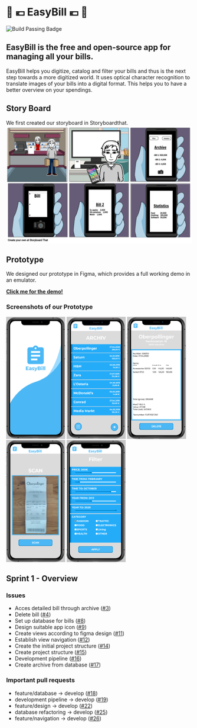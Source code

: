# 	:receipt: :euro:	 __EasyBill__ 	 :euro:	 :receipt:
![Build Passing Badge](https://api.travis-ci.com/mobileappdevhm20/team-project-team_6.svg?branch=develop)

## EasyBill is the free and open-source app for managing all your bills.

EasyBill helps you digitize, catalog and filter your bills and thus is the next step towards a more digitized world. It uses optical character recognition to translate images of your bills into a digital format. This helps you to have a better overview on your spendings.

## Story Board

We first created our storyboard in Storyboardthat.
![](https://github.com/mobileappdevhm20/team-project-team_6/blob/master/digital-bill-highres%20(1).png)

## Prototype

We designed our prototype in Figma, which provides a full working demo in an emulator.

__[Click me for the demo!](https://www.figma.com/file/U0r2xmu9Fyja9gI72Z8CTx/EasyBill)__

### Screenshots of our Prototype
<div class="row">
<img src="https://github.com/mobileappdevhm20/team-project-team_6/blob/develop/res_img/1.PNG" alt="drawing" width="160" height="330"/>
<img src="https://github.com/mobileappdevhm20/team-project-team_6/blob/develop/res_img/2.PNG" alt="drawing" width="160"height="330"/>
<img src="https://github.com/mobileappdevhm20/team-project-team_6/blob/develop/res_img/3.PNG" alt="drawing" width="160"height="330"/>
<img src="https://github.com/mobileappdevhm20/team-project-team_6/blob/develop/res_img/4.PNG" alt="drawing" width="160"height="330"/>
<img src="https://github.com/mobileappdevhm20/team-project-team_6/blob/develop/res_img/5.PNG" alt="drawing" width="160"height="330"/>
</div>

## Sprint 1 - Overview

### Issues 

* Acces detailed bill through archive ([#3][i3]) 
* Delete bill ([#4][i4]) 
* Set up database for bills ([#8][i8]) 
* Design suitable app icon ([#9][i9]) 
* Create views according to figma design ([#11][i11]) 
* Establish view navigation ([#12][i12]) 
* Create the initial project structure ([#14][i14]) 
* Create project structure ([#15][i15]) 
* Development pipeline ([#16][i16]) 
* Create archive from database ([#17][i17]) 

[i8]: https://github.com/mobileappdevhm20/team-project-team_6/issues/8
[i12]: https://github.com/mobileappdevhm20/team-project-team_6/issues/12
[i16]: https://github.com/mobileappdevhm20/team-project-team_6/issues/16
[i14]: https://github.com/mobileappdevhm20/team-project-team_6/issues/14
[i9]: https://github.com/mobileappdevhm20/team-project-team_6/issues/9
[i11]: https://github.com/mobileappdevhm20/team-project-team_6/issues/11
[i15]: https://github.com/mobileappdevhm20/team-project-team_6/issues/15
[i4]: https://github.com/mobileappdevhm20/team-project-team_6/issues/4
[i3]: https://github.com/mobileappdevhm20/team-project-team_6/issues/3
[i17]: https://github.com/mobileappdevhm20/team-project-team_6/issues/17

### Important pull requests

* feature/database -> develop ([#18][p18]) 
* development pipeline -> develop ([#19][p19]) 
* feature/design -> develop ([#22][p22]) 
* database refactoring -> develop ([#25][p25]) 
* feature/navigation -> develop ([#26][p26]) 

[p18]: https://github.com/mobileappdevhm20/team-project-team_6/issues/18
[p22]: https://github.com/mobileappdevhm20/team-project-team_6/issues/22
[p26]: https://github.com/mobileappdevhm20/team-project-team_6/issues/26
[p25]: https://github.com/mobileappdevhm20/team-project-team_6/issues/25
[p19]: https://github.com/mobileappdevhm20/team-project-team_6/issues/19

